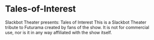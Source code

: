 # Tales-of-Interest
Slackbot Theater presents:  Tales of Interest
This is a Slackbot Theater tribute to Futurama created by fans of the show.
It is not for commercial use, nor is it in any way affiliated with the show itself.
